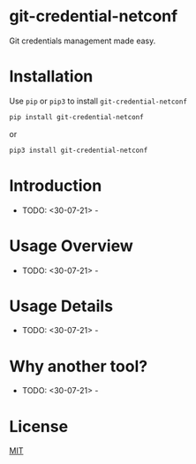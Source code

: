 # git-credential-netconf

Git credentials management made easy.

# Installation

Use `pip` or `pip3` to install `git-credential-netconf`

```bash
pip install git-credential-netconf
```

or

```bash
pip3 install git-credential-netconf
```

# Introduction

- TODO:  <30-07-21> -

# Usage Overview

- TODO:  <30-07-21> -

# Usage Details

- TODO:  <30-07-21> -

# Why another tool?

- TODO:  <30-07-21> -

# License

[MIT](https://choosealicense.com/licenses/mit/)
